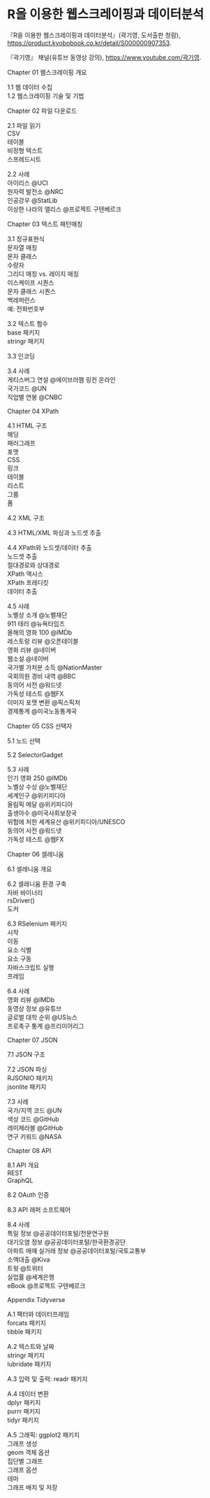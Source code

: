 # R을 이용한 웹스크레이핑과 데이터분석
『R을 이용한 웹스크레이핑과 데이터분석』(곽기영, 도서출판 청람), https://product.kyobobook.co.kr/detail/S000000907353.   

『곽기영』 채널(유튜브 동영상 강의), https://www.youtube.com/곽기영.   

Chapter 01 웹스크레이핑 개요   

1.1 웹 데이터 수집   
1.2 웹스크레이핑 기술 및 기법   

Chapter 02 파일 다운로드   

2.1 파일 읽기   
CSV   
테이블   
비정형 텍스트   
스프레드시트   

2.2 사례   
아이리스 @UCI   
원자력 발전소 @NRC   
인공강우 @StatLib   
이상한 나라의 앨리스 @프로젝트 구텐베르크   

Chapter 03 텍스트 패턴매칭   

3.1 정규표현식   
문자열 매칭   
문자 클래스   
수량자   
그리디 매칭 vs. 레이지 매칭   
이스케이프 시퀀스   
문자 클래스 시퀀스   
백레퍼런스   
예: 전화번호부   

3.2 텍스트 함수   
base 패키지   
stringr 패키지   

3.3 인코딩   

3.4 사례   
게티스버그 연설 @에이브러햄 링컨 온라인   
국가코드 @UN   
직업별 연봉 @CNBC   

Chapter 04 XPath   

4.1 HTML 구조   
헤딩   
패러그래프   
포맷   
CSS   
링크   
테이블   
리스트   
그룹   
폼   

4.2 XML 구조   

4.3 HTML/XML 파싱과 노드셋 추출   

4.4 XPath와 노드셋/데이터 추출   
노드셋 추출   
절대경로와 상대경로   
XPath 액시스   
XPath 프레디킷   
데이터 추출   

4.5 사례   
노벨상 소개 @노벨재단   
911 테러 @뉴욕타임즈   
올해의 영화 100 @IMDb   
레스토랑 리뷰 @오픈테이블   
영화 리뷰 @네이버   
웹소설 @네이버   
국가별 가처분 소득 @NationMaster   
국회의원 경비 내역 @BBC   
동의어 사전 @워드넷   
가독성 테스트 @웹FX   
이미지 포맷 변환 @픽스픽처   
경제통계 @미국노동통계국   

Chapter 05 CSS 선택자   

5.1 노드 선택   

5.2 SelectorGadget   

5.3 사례   
인기 영화 250 @IMDb   
노벨상 수상 @노벨재단   
세계인구 @위키피디아   
올림픽 메달 @위키피디아   
출생아수 @미국사회보장국   
위험에 처한 세계유산 @위키피디아/UNESCO   
동의어 사전 @워드넷   
가독성 테스트 @웹FX   

Chapter 06 셀레니움   

6.1 셀레니움 개요   

6.2 셀레니움 환경 구축   
자바 바이너리   
rsDriver()   
도커   

6.3 RSelenium 패키지   
시작   
이동   
요소 식별   
요소 구동   
자바스크립트 실행   
프레임   

6.4 사례   
영화 리뷰 @IMDb   
동영상 정보 @유튜브   
글로벌 대학 순위 @US뉴스   
프로축구 통계 @프리미어리그   

Chapter 07 JSON   

7.1 JSON 구조   

7.2 JSON 파싱   
RJSONIO 패키지   
jsonlite 패키지   

7.3 사례   
국가/지역 코드 @UN   
색상 코드 @GitHub   
레미제라블 @GitHub   
연구 키워드 @NASA   

Chapter 08 API   

8.1 API 개요   
REST   
GraphQL   

8.2 OAuth 인증   

8.3 API 래퍼 소프트웨어   

8.4 사례   
특일 정보 @공공데이터포털/천문연구원   
대기오염 정보 @공공데이터포털/한국환경공단   
아파트 매매 실거래 정보 @공공데이터포털/국토교통부   
소액대출 @Kiva   
트윗 @트위터   
실업률 @세계은행   
eBook @프로젝트 구텐베르크   

Appendix Tidyverse   

A.1 팩터와 데이터프레임   
forcats 패키지   
tibble 패키지   

A.2 텍스트와 날짜   
stringr 패키지   
lubridate 패키지   

A.3 입력 및 출력: readr 패키지   

A.4 데이터 변환   
dplyr 패키지   
purrr 패키지   
tidyr 패키지   

A.5 그래픽: ggplot2 패키지   
그래프 생성   
geom 객체 옵션   
집단별 그래프   
그래프 옵션   
테마   
그래프 배치 및 저장   
